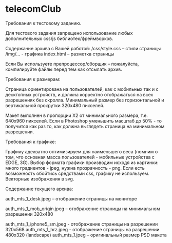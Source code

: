 # telecomClub
Требования к тестовому заданию.

Для тестового задания запрещено использование любых дополнительных css/js библиотек/фреймворков.

Содержание архива с Вашей работой: /css/style.css – стили страницы /img/... - графика index.html – разметка страницы

Если Вы используете препроцессор/сборщик – пожалуйста, компилируйте файлы перед тем как отсылать архив.

Требования к размерам:

Страница ориентирована на пользователей, как с мобильных так и с десктопных устройств, и должна корректно отображаться на всех разрешениях без скролла. Минимальный размер без горизонтальной и вертикальной прокрутки 320х480 пикселей.

Макет выполнен в пропорции X2 от минимального размера, т.е. 640х960 пикселей. Если в Photoshop уменьшить масштаб до 50% - то получится как раз то, как должна выглядеть страница на минимальном разрешении.

Требования к графике:

Графику адекватно оптимизируем для наименьшего веса (помним о том, что основная масса пользователей - мобильные устройства с EDGE, 3G). Выбор формата графики производим исходя из картинки: много градиентов - jpeg, нужна прозрачность - png. Если есть возможность обойтись средствами css, графику не используем. Векторные изображения в svg.

Содержание текущего архива:

auth_mts_1_desk.jpeg – отображение страницы на мониторе

auth_mts_1_mob_origin.jpeg – отображение страницы на минимальном разрешении 320х480

auth_mts_1_iphone5_sm.jpeg - отображение страницы на разрешении 320х568 auth_mts_1_hrz.jpeg - отображение страницы на разрешении 480х320 (landscape) auth_mts_1.jpeg – оригинальный размер PSD макета

